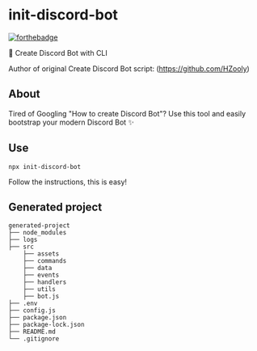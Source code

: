 # init-discord-bot
[![forthebadge](https://forthebadge.com/images/badges/made-with-javascript.svg)](https://forthebadge.com)

🚀 Create Discord Bot with CLI

Author of original Create Discord Bot script: (https://github.com/HZooly)

## About
Tired of Googling "How to create Discord Bot"? Use this tool and easily bootstrap your modern Discord Bot ✨

<!-- ![](https://i.imgur.com/FrXL7qi.gif) -->

## Use
```
npx init-discord-bot
```

Follow the instructions, this is easy!

## Generated project
```
generated-project
├── node_modules
├── logs
├── src
    ├── assets
    ├── commands
    ├── data
    ├── events
    ├── handlers
    ├── utils
    ├── bot.js
├── .env
├── config.js
├── package.json
├── package-lock.json
├── README.md
└── .gitignore
```
